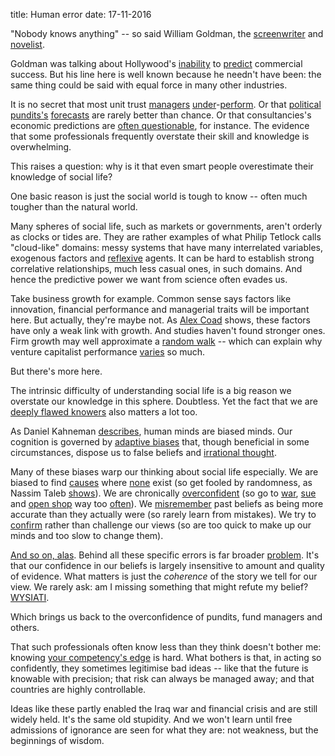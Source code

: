title: Human error
date: 17-11-2016

"Nobody knows anything" -- so said William Goldman, the [screenwriter](https://www.amazon.com/exec/obidos/ASIN/0446391174/thebigpictu09-20) and [novelist](https://en.wikipedia.org/wiki/William_Goldman).

Goldman was talking about Hollywood's [inability](https://www.economist.com/news/business/21591881-business-tinseltown-unpredictable-it-was-30-years-ago-even-now-nobody-knows) to [predict](https://www.amazon.co.uk/Hollywood-Economics-Uncertainty-Routledge-Contemporary/dp/0415312612) commercial success. But his line here is well known because he needn't have been: the same thing could be said with equal force in many other industries.

It is no secret that most unit trust [managers](https://www.bloomberg.com/view/articles/2014-05-21/hedge-funds-won-t-make-you-rich) [under](https://www.investorschronicle.co.uk/2015/11/24/comment/chris-dillow/another-mis-selling-scandal-zfwU3Ro1QD674rqOTnZlRP/article.html)-[perform](https://www.vanguard.co.uk/documents/adv/literature/case-for-index-fund-investing-uk-adviser-brief.pdf). Or that [political](https://repository.upenn.edu/cgi/viewcontent.cgi?article=1056&context=marketing_papers) [pundits's](https://www.newyorker.com/magazine/2005/12/05/everybodys-an-expert) [forecasts](https://www.project-syndicate.org/commentary/how-accurate-are-your-pet-pundits?barrier=true)[](https://www.newyorker.com/magazine/2005/12/05/everybodys-an-expert) are rarely better than chance. Or that consultancies's economic predictions are [often questionable](https://ritholtz.com/2016/04/161250/), for instance. The evidence that some professionals frequently overstate their skill and knowledge is overwhelming.

This raises a question: why is it that even smart people overestimate their knowledge of social life?

One basic reason is just the social world is tough to know -- often much tougher than the natural world.

Many spheres of social life, such as markets or governments, aren't orderly as clocks or tides are. They are rather examples of what Philip Tetlock calls "cloud-like" domains: messy systems that have many interrelated variables, exogenous factors and [reflexive](https://en.wikipedia.org/wiki/Positive_feedback#In_psychology) agents. It can be hard to establish strong correlative relationships, much less casual ones, in such domains. And hence the predictive power we want from science often evades us.

Take business growth for example. Common sense says factors like innovation, financial performance and managerial traits will be important here. But actually, they're maybe not. As [Alex Coad](ftp://papers.econ.mpg.de/evo/discussionpapers/2007-03.pdf) shows, these factors have only a weak link with growth. And studies haven't found stronger ones. Firm growth may well approximate a [random walk](https://en.wikipedia.org/wiki/Random_walk) -- which can explain why venture capitalist performance [varies](https://www.trustnet.com/venture-capital-trusts/price-performance?univ=VCT&Pf_sortedColumn=NP60M,UnitNameFull&Pf_sortedDirection=DESC) so much.

But there's more here.

The intrinsic difficulty of understanding social life is a big reason we overstate our knowledge in this sphere. Doubtless. Yet the fact that we are [deeply flawed knowers](https://en.wikipedia.org/wiki/Bounded_rationality) also matters a lot too.

As Daniel Kahneman [describes](https://www2.econ.iastate.edu/tesfatsi/JudgementAndChoice.MappingBoundedRationality.DKahneman2003.pdf), human minds are biased minds. Our cognition is governed by [adaptive biases](https://en.wikipedia.org/wiki/Adaptive_bias) that, though beneficial in some circumstances, dispose us to false beliefs and [irrational thought](https://en.wikipedia.org/wiki/List_of_cognitive_biases).

Many of these biases warp our thinking about social life especially. We are biased to find [causes](https://en.wikipedia.org/wiki/Magical_thinking) where [none](https://en.wikipedia.org/wiki/Illusion_of_control) exist (so get fooled by randomness, as Nassim Taleb [shows](https://en.wikipedia.org/wiki/Fooled_by_Randomness)). We are chronically [overconfident](https://en.wikipedia.org/wiki/Overconfidence_effect) (so go to [war](https://www.hup.harvard.edu/catalog.php?isbn=9780674015760), [sue](https://healy.econ.ohio-state.edu/papers/Moore_Healy-TroubleWithOverconfidence_WP.pdf) and [open shop](https://www.nesta.org.uk/sites/default/files/optimism_and_entrepreneurship_-_a_double-edged_sword.pdf) way too [often](https://www.jstor.org/stable/116990?seq=1#page_scan_tab_contents)). We [misremember](https://en.wikipedia.org/wiki/Hindsight_bias) past beliefs as being more accurate than they actually were (so rarely learn from mistakes). We try to [confirm](https://en.wikipedia.org/wiki/Confirmation_bias) rather than challenge our views (so are too quick to make up our minds and too slow to change them).

[And so on, alas](https://en.wikipedia.org/wiki/List_of_cognitive_biases). Behind all these specific errors is far broader [problem](https://medium.com/@davisdulin/defining-confidence-by-coherence-b8c1171b8197#.ybqbq9fg9). It's that our confidence in our beliefs is largely insensitive to amount and quality of evidence. What matters is just the *coherence* of the story we tell for our view. We rarely ask: am I missing something that might refute my belief? [WYSIATI](https://www.apa.org/monitor/2012/02/conclusions.aspx).

Which brings us back to the overconfidence of pundits, fund managers and others.

That such professionals often know less than they think doesn't bother me: knowing [your competency's edge](https://www.farnamstreetblog.com/2013/12/mental-model-circle-of-competence/) is hard. What bothers is that, in acting so confidently, they sometimes legitimise bad ideas -- like that the future is knowable with precision; that risk can always be managed away; and that countries are highly controllable.

Ideas like these partly enabled the Iraq war and financial crisis and are still widely held. It's the same old stupidity. And we won't learn until free admissions of ignorance are seen for what they are: not weakness, but the beginnings of wisdom.
